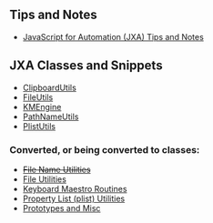 ## Tips and Notes
* [JavaScript for Automation (JXA) Tips and Notes](JavaScript%20for%20Automation%20(JXA)%20Tips%20and%20Notes.md)

## JXA Classes and Snippets
* [ClipboardUtils](ClipboardUtils.md)
* [FileUtils](FileUtils.md)
* [KMEngine](KMEngine.md)
* [PathNameUtils](PathNameUtils.md)
* [PlistUtils](PlistUtils.md)

### Converted, or being converted to classes:
* [<del>File Name Utilities</del>](File%20Name%20Utilities%2FJXA%20File%20Name%20Utilities.md)
* [File Utilities](File%20Utilities%2FJXA%20File%20Utilities.md)
* [Keyboard Maestro Routines](Keyboard%20Maestro%20Routines%2FJXA%20Keyboard%20Maestro%20Routines.md)
* [Property List (plist) Utilities](Property%20List%20(plist)%20Utilities%2FJXA%20Property%20List%20(plist)%20Utilities.md)
* [Prototypes and Misc](Prototypes%20and%20Misc%2FJXA%20Prototypes%20and%20Misc.md)

